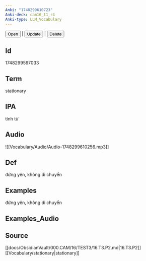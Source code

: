 ```yaml
---
Anki: "1748299610723"
Anki-deck: cam16_t1_r4
Anki-type: LLM_Vocabulary
---
```

<button class="anki-btn-open">Open</button> | <button class="anki-btn-update">Update</button> | <button class="anki-btn-delete">Delete</button>

## Id
 1748299597033
## Term
stationary
## IPA
tính từ

## Audio
![[Vocabulary/Audio/Audio-1748299610256.mp3]]
## Def
đứng yên, không di chuyển
## Examples
đứng yên, không di chuyển
## Examples_Audio

## Source
 [[docs/ObsidianVault/000.CAM/16/TEST3/16.T3.P2.md|16.T3.P2]]
[[Vocabulary/stationary|stationary]]
